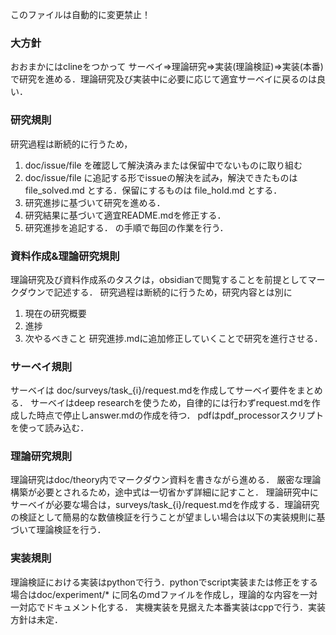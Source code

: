このファイルは自動的に変更禁止！
### 大方針
おおまかにはclineをつかって
サーベイ=>理論研究=>実装(理論検証)=>実装(本番)
で研究を進める．理論研究及び実装中に必要に応じて適宜サーベイに戻るのは良い．

### 研究規則
研究過程は断続的に行うため，
1. doc/issue/file を確認して解決済みまたは保留中でないものに取り組む
2. doc/issue/file に追記する形でissueの解決を試み，解決できたものは file_solved.md 
   とする．保留にするものは file_hold.md とする．
3. 研究進捗に基づいて研究を進める．
4. 研究結果に基づいて適宜README.mdを修正する．
5. 研究進捗を追記する．
の手順で毎回の作業を行う．

### 資料作成&理論研究規則
理論研究及び資料作成系のタスクは，obsidianで閲覧することを前提としてマークダウンで記述する．
研究過程は断続的に行うため，研究内容とは別に
1. 現在の研究概要
2. 進捗
3. 次やるべきこと
研究進捗.mdに追加修正していくことで研究を進行させる．

### サーベイ規則
サーベイは doc/surveys/task_{i}/request.mdを作成してサーベイ要件をまとめる．
サーベイはdeep researchを使うため，自律的には行わずrequest.mdを作成した時点で停止しanswer.mdの作成を待つ．
pdfはpdf_processorスクリプトを使って読み込む．

### 理論研究規則
理論研究はdoc/theory内でマークダウン資料を書きながら進める．
厳密な理論構築が必要とされるため，途中式は一切省かず詳細に記すこと．
理論研究中にサーベイが必要な場合は，surveys/task_{i}/request.mdを作成する．理論研究の検証として簡易的な数値検証を行うことが望ましい場合は以下の実装規則に基づいて理論検証を行う．

### 実装規則
理論検証における実装はpythonで行う．pythonでscript実装または修正をする場合はdoc/experiment/* に同名のmdファイルを作成し，理論的な内容を一対一対応でドキュメント化する．
実機実装を見据えた本番実装はcppで行う．実装方針は未定．